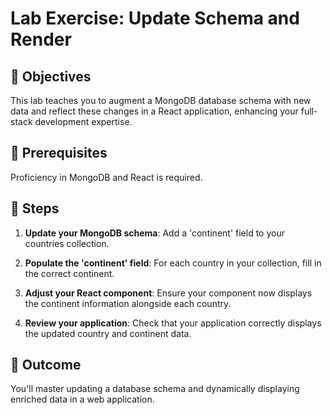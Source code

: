 # Lab Exercise: Update Schema and Render

## 🎯 Objectives

This lab teaches you to augment a MongoDB database schema with new data and reflect these changes in a React application, enhancing your full-stack development expertise.

## 🔑 Prerequisites

Proficiency in MongoDB and React is required.

## 🚀 Steps

1. **Update your MongoDB schema**: Add a 'continent' field to your countries collection.

2. **Populate the 'continent' field**: For each country in your collection, fill in the correct continent.

3. **Adjust your React component**: Ensure your component now displays the continent information alongside each country.

4. **Review your application**: Check that your application correctly displays the updated country and continent data.

## 🏁 Outcome

You'll master updating a database schema and dynamically displaying enriched data in a web application.